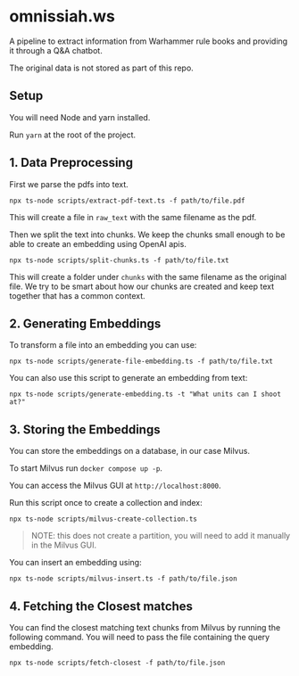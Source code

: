 # omnissiah.ws

A pipeline to extract information from Warhammer rule books and providing it through a Q&A chatbot.

The original data is not stored as part of this repo.

## Setup

You will need Node and yarn installed.

Run `yarn` at the root of the project.

## 1. Data Preprocessing

First we parse the pdfs into text.

```
npx ts-node scripts/extract-pdf-text.ts -f path/to/file.pdf
```

This will create a file in `raw_text` with the same filename as the pdf.

Then we split the text into chunks. We keep the chunks small enough to be able to create an embedding using OpenAI apis.

```
npx ts-node scripts/split-chunks.ts -f path/to/file.txt
```

This will create a folder under `chunks` with the same filename as the original file. We try to be smart about how our
chunks are created and keep text together that has a common context.

## 2. Generating Embeddings

To transform a file into an embedding you can use:

```
npx ts-node scripts/generate-file-embedding.ts -f path/to/file.txt
```

You can also use this script to generate an embedding from text:

```
npx ts-node scripts/generate-embedding.ts -t "What units can I shoot at?"
```

## 3. Storing the Embeddings

You can store the embeddings on a database, in our case Milvus.

To start Milvus run `docker compose up -p`.

You can access the Milvus GUI at `http://localhost:8000`.

Run this script once to create a collection and index:

```
npx ts-node scripts/milvus-create-collection.ts
```

> NOTE: this does not create a partition, you will need to add it manually in the Milvus GUI.

You can insert an embedding using:

```
npx ts-node scripts/milvus-insert.ts -f path/to/file.json
```

## 4. Fetching the Closest matches

You can find the closest matching text chunks from Milvus by running the following command. You will need to pass the file containing the query embedding.

```
npx ts-node scripts/fetch-closest -f path/to/file.json
```
